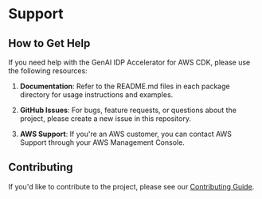 # Support

## How to Get Help

If you need help with the GenAI IDP Accelerator for AWS CDK, please use the following resources:

1. **Documentation**: Refer to the README.md files in each package directory for usage instructions and examples.

2. **GitHub Issues**: For bugs, feature requests, or questions about the project, please create a new issue in this repository.

3. **AWS Support**: If you're an AWS customer, you can contact AWS Support through your AWS Management Console.

## Contributing

If you'd like to contribute to the project, please see our [Contributing Guide](CONTRIBUTING.md).
